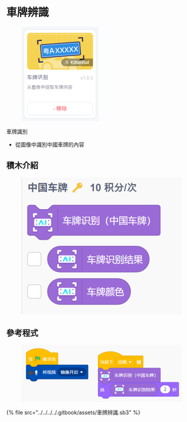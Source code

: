 # 車牌辨識

<figure><img src="../../../../.gitbook/assets/image (9) (1) (1) (1) (1).png" alt=""><figcaption></figcaption></figure>

車牌識別

* 從圖像中識別中國車牌的內容

## 積木介紹

<figure><img src="../../../../.gitbook/assets/image (10) (1) (1) (1) (1).png" alt=""><figcaption></figcaption></figure>

## 參考程式

<figure><img src="../../../../.gitbook/assets/image (7) (1) (1) (1) (1).png" alt=""><figcaption></figcaption></figure>

{% file src="../../../../.gitbook/assets/車牌辨識.sb3" %}


